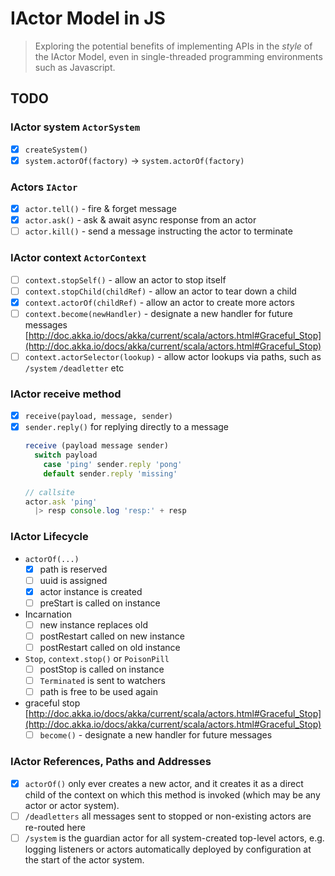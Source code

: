 # IActor Model in JS

> Exploring the potential benefits of implementing APIs in the *style* of the IActor Model, 
even in single-threaded programming environments such as Javascript.

## TODO

### IActor system `ActorSystem`

- [x] `createSystem()`
- [x] `system.actorOf(factory)` -> `system.actorOf(factory)`

### Actors `IActor`

- [x] `actor.tell()` - fire & forget message
- [x] `actor.ask()` - ask & await async response from an actor
- [ ] `actor.kill()` - send a message instructing the actor to terminate

### IActor context `ActorContext`
- [ ] `context.stopSelf()` - allow an actor to stop itself
- [ ] `context.stopChild(childRef)` - allow an actor to tear down a child
- [x] `context.actorOf(childRef)` - allow an actor to create more actors
- [ ] `context.become(newHandler)` - designate a new handler for future messages [http://doc.akka.io/docs/akka/current/scala/actors.html#Graceful_Stop](http://doc.akka.io/docs/akka/current/scala/actors.html#Graceful_Stop)
- [ ] `context.actorSelector(lookup)` - allow actor lookups via paths, such as `/system` `/deadletter` etc

### IActor receive method
- [x] `receive(payload, message, sender)`
- [x] `sender.reply()` for replying directly to a message
    ```js
    receive (payload message sender)
      switch payload
        case 'ping' sender.reply 'pong'
        default sender.reply 'missing'
      
    // callsite
    actor.ask 'ping'
      |> resp console.log 'resp:' + resp
    ```
    
### IActor Lifecycle

- `actorOf(...)`
    - [x] path is reserved
    - [ ] uuid is assigned
    - [x] actor instance is created
    - [ ] preStart is called on instance
    
- Incarnation
    - [ ] new instance replaces old
    - [ ] postRestart called on new instance
    - [ ] postRestart called on old instance
    
- `Stop`, `context.stop()` or `PoisonPill`
    - [ ] postStop is called on instance
    - [ ] `Terminated` is sent to watchers
    - [ ] path is free to be used again
    
- graceful stop [http://doc.akka.io/docs/akka/current/scala/actors.html#Graceful_Stop](http://doc.akka.io/docs/akka/current/scala/actors.html#Graceful_Stop)
    - [ ] `become()` - designate a new handler for future messages
    
### IActor References, Paths and Addresses

- [x] `actorOf()` only ever creates a new actor, and it creates it as a direct child of the context 
    on which this method is invoked (which may be any actor or actor system).
- [ ] `/deadletters` all messages sent to stopped or non-existing actors are re-routed here 
- [ ] `/system` is the guardian actor for all system-created top-level actors, e.g. logging 
    listeners or actors automatically deployed by configuration at the start of the actor system.